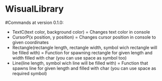 # WisualLibrary
#Commands at version 0.1.0:
* TextC(text color, background color) = Changes text color in console
* CursorP(x position, y position) = Changes cursor position in console to given coordinates
* Rectangle(rectangle length, rectangle width, symbol wich rectangle will be filled with) = Function for spawning rectangle for given length and width filled
with char (you can use space as symbol too)
* Line(line length, symbol wich line will be filled with) = Function that spawns line for given length and filled with char (you can use space as required symbol)
